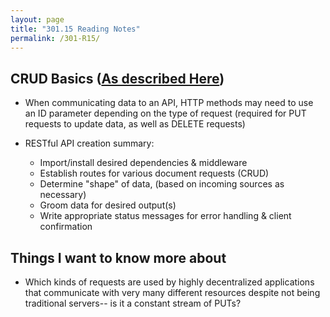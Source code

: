 ```yaml
---
layout: page
title: "301.15 Reading Notes"
permalink: /301-R15/
---
```


## CRUD Basics ([As described Here](https://medium.com/geekculture/crud-operations-explained-2a44096e9c88))

* When communicating data to an API, HTTP methods may need to use an ID parameter depending on the type of request (required for PUT requests to update data, as well as DELETE requests)

* RESTful API creation summary:
  * Import/install desired dependencies & middleware
  * Establish routes for various document requests (CRUD)
  * Determine "shape" of data, (based on incoming sources as necessary)
  * Groom data for desired output(s)
  * Write appropriate status messages for error handling & client confirmation

## Things I want to know more about

* Which kinds of requests are used by highly decentralized applications that communicate with very many different resources despite not being traditional servers-- is it a constant stream of PUTs?
